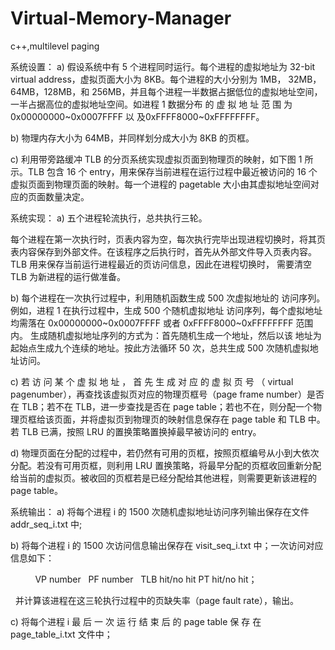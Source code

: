 # Virtual-Memory-Manager
c++,multilevel paging




系统设置：
a)	假设系统中有 5  个进程同时运行。每个进程的虚拟地址为 32-bit virtual address，虚拟页面大小为 8KB。每个进程的大小分别为 1MB， 32MB，64MB，128MB，和 256MB，并且每个进程一半数据占据低位的虚拟地址空间，一半占据高位的虚拟地址空间。如进程 1 数据分布  的  虚  拟  地  址  范  围  为	0x00000000~0x0007FFFF	以  及0xFFFF8000~0xFFFFFFFF。


b)	物理内存大小为 64MB，并同样划分成大小为 8KB 的页框。


c)	利用带旁路缓冲 TLB  的分页系统实现虚拟页面到物理页的映射，如下图 1 所示。TLB 包含 16 个 entry，用来保存当前进程在运行过程中最近被访问的 16 个虚拟页面到物理页面的映射。每一个进程的 pagetable 大小由其虚拟地址空间对应的页面数量决定。



系统实现：
a)	五个进程轮流执行，总共执行三轮。


每个进程在第一次执行时，页表内容为空，每次执行完毕出现进程切换时，将其页表内容保存到外部文件。在该程序之后执行时，首先从外部文件导入页表内容。 
TLB 用来保存当前运行进程最近的页访问信息，因此在进程切换时， 需要清空 TLB 为新进程的运行做准备。


b)	每个进程在一次执行过程中，利用随机函数生成 500 次虚拟地址的 访问序列。例如，进程 1 在执行过程中，生成 500 个随机虚拟地址 访问序列，每个虚拟地址均需落在 0x00000000~0x0007FFFF  或者
0xFFFF8000~0xFFFFFFFF 范围内。 生成随机虚拟地址序列的方式为：首先随机生成一个地址，然后以该 地址为起始点生成九个连续的地址。按此方法循环 50 次，总共生成
500 次随机虚拟地址访问。


c)	若 访 问 某 个 虚 拟 地 址 ， 首 先 生 成 对 应 的 虚 拟 页 号 （ virtual pagenumber），再查找该虚拟页对应的物理页框号（page frame number）是否在 TLB；若不在 TLB，进一步查找是否在 page table；若也不在，则分配一个物理页框给该页面，并将虚拟页到物理页的映射信息保存在 page table 和 TLB 中。若 TLB 已满，按照 LRU 的置换策略置换掉最早被访问的 entry。


d)	物理页面在分配的过程中，若仍然有可用的页框，按照页框编号从小到大依次分配。若没有可用页框，则利用 LRU 置换策略，将最早分配的页框收回重新分配给当前的虚拟页。被收回的页框若是已经分配给其他进程，则需要更新该进程的 page table。



系统输出：
a)	将每个进程 i  的 1500  次随机虚拟地址访问序列输出保存在文件addr_seq_i.txt 中;


b)	将每个进程 i 的 1500 次访问信息输出保存在 visit_seq_i.txt 中；一次访问对应信息如下：


            VP number   PF number   TLB hit/no hit	PT hit/no hit；
            

    并计算该进程在这三轮执行过程中的页缺失率（page fault rate），输出。
    

c)	将每个进程  i   最 后 一 次 运 行 结 束 后 的  page  table   保 存 在page_table_i.txt 文件中；
